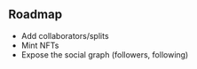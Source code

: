 ## Roadmap

* Add collaborators/splits
* Mint NFTs
* Expose the social graph (followers, following)
